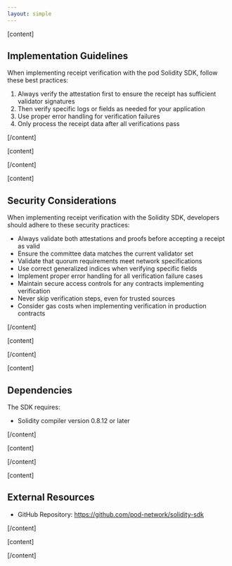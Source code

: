 ```yaml
---
layout: simple
---
```


<script>
    import {Code} from '$lib';
</script>

[content]

## Implementation Guidelines

When implementing receipt verification with the pod Solidity SDK, follow these best practices:

1. Always verify the attestation first to ensure the receipt has sufficient validator signatures
2. Then verify specific logs or fields as needed for your application
3. Use proper error handling for verification failures
4. Only process the receipt data after all verifications pass

[/content]

[content]

[/content]

[content]

## Security Considerations

When implementing receipt verification with the Solidity SDK, developers should adhere to these security practices:

- Always validate both attestations and proofs before accepting a receipt as valid
- Ensure the committee data matches the current validator set
- Validate that quorum requirements meet network specifications
- Use correct generalized indices when verifying specific fields
- Implement proper error handling for all verification failure cases
- Maintain secure access controls for any contracts implementing verification
- Never skip verification steps, even for trusted sources
- Consider gas costs when implementing verification in production contracts

[/content]

[content]

[/content]

[content]

## Dependencies

The SDK requires:

- Solidity compiler version 0.8.12 or later

[/content]

[content]

[/content]

[content]

## External Resources

- GitHub Repository: https://github.com/pod-network/solidity-sdk

[/content]

[content]

[/content]
